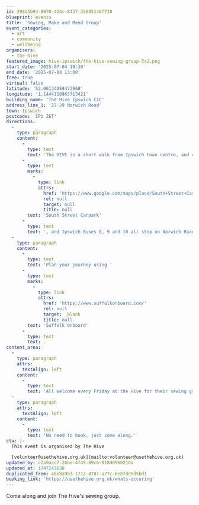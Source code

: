 ```yaml
---
id: 298d5b94-8070-424c-8437-35685146f738
blueprint: events
title: 'Sewing, Make and Mend Group'
event_categories:
  - art
  - community
  - wellbeing
organisers:
  - the-hive
featured_image: hive-ipswich/the-hive-sewing-group-3x2.png
start_date: '2025-07-04 10:30'
end_date: '2025-07-04 13:00'
free: true
virtual: false
latitude: '52.06134059473968'
longitude: '1.1444118965713421'
building_name: 'The Hive Ipswich CIC'
address_line_1: '27-29 Norwich Road'
town: Ipswich
postcode: 'IP1 2ET'
directions:
  -
    type: paragraph
    content:
      -
        type: text
        text: 'The HIVE is a short walk from Ipswich town centre, and can be found directly opposite the Bicafe o Portugues. Parking is available around the corner in '
      -
        type: text
        marks:
          -
            type: link
            attrs:
              href: 'https://www.google.com/maps/place/South+Street+Car+Park/@52.0614782,1.1449496,15z/data=!4m6!3m5!1s0x47d9a1cc651fb90f:0x30a88646622494df!8m2!3d52.0614062!4d1.1448101!16s%2Fg%2F11c4580y6z'
              rel: null
              target: null
              title: null
        text: 'South Street Carpark'
      -
        type: text
        text: ', and Ipswich Buses 8, 9 and 10 all stop on Norwich Road.'
  -
    type: paragraph
    content:
      -
        type: text
        text: 'Plan your journey using '
      -
        type: text
        marks:
          -
            type: link
            attrs:
              href: 'https://www.suffolkonboard.com/'
              rel: null
              target: _blank
              title: null
        text: 'Suffolk Onboard'
      -
        type: text
        text: .
content_area:
  -
    type: paragraph
    attrs:
      textAlign: left
    content:
      -
        type: text
        text: 'All welcome every Friday at the Hive for their sewing group, which will dip into other arts and crafts too.'
  -
    type: paragraph
    attrs:
      textAlign: left
    content:
      -
        type: text
        text: 'No need to book, just come along.'
cta: |-
  This event is organised by The Hive

  [volunteer@usethehive.org.uk](mailto:volunteer@usethehive.org.uk)
updated_by: c2a9acd7-26be-4f49-89cb-918d0960210a
updated_at: 1747243630
duplicated_from: 48e8a9b3-1712-4707-a77c-6e8fdd5d5bd1
booking_link: 'https://usethehive.org.uk/whats-occuring'
---
```

Come along and join The Hive's sewing group.